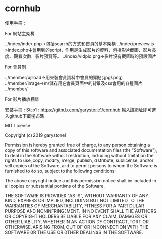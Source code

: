 # cornhub

使用手冊 : 

For 網站主架構 

../index/index.php->包括search的方式和首頁的基本架構
../index/preview.js->index.php中會用到的script，作用是生成影片的資料，包括影片截圖、影片長度、觀看次數、影片預覽等。
../index/vidpic.png->影片沒有截圖時的預設圖片

For 會員制 

../member/upload->用來裝會員資料中會員的頭貼(.jpg/.png)
../member/image->m/儲存用在會員頁面中的背景及css會用的各種圖片
../member/

For 影片播放相關


安裝手冊 :
Step1 : https://github.com/garystone1/cornhub 輸入該網址即可進入github下載程式碼

MIT License

Copyright (c) 2019 garystone1

Permission is hereby granted, free of charge, to any person obtaining a copy
of this software and associated documentation files (the "Software"), to deal
in the Software without restriction, including without limitation the rights
to use, copy, modify, merge, publish, distribute, sublicense, and/or sell
copies of the Software, and to permit persons to whom the Software is
furnished to do so, subject to the following conditions:

The above copyright notice and this permission notice shall be included in all
copies or substantial portions of the Software.

THE SOFTWARE IS PROVIDED "AS IS", WITHOUT WARRANTY OF ANY KIND, EXPRESS OR
IMPLIED, INCLUDING BUT NOT LIMITED TO THE WARRANTIES OF MERCHANTABILITY,
FITNESS FOR A PARTICULAR PURPOSE AND NONINFRINGEMENT. IN NO EVENT SHALL THE
AUTHORS OR COPYRIGHT HOLDERS BE LIABLE FOR ANY CLAIM, DAMAGES OR OTHER
LIABILITY, WHETHER IN AN ACTION OF CONTRACT, TORT OR OTHERWISE, ARISING FROM,
OUT OF OR IN CONNECTION WITH THE SOFTWARE OR THE USE OR OTHER DEALINGS IN THE
SOFTWARE.
